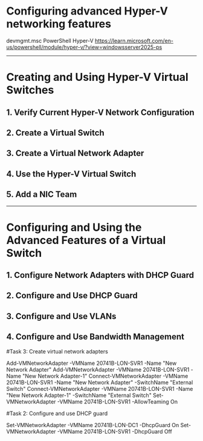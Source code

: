 # Configuring advanced Hyper-V networking features

devmgmt.msc
PowerShell Hyper-V https://learn.microsoft.com/en-us/powershell/module/hyper-v/?view=windowsserver2025-ps

---

# Creating and Using Hyper-V Virtual Switches

## 1. Verify Current Hyper-V Network Configuration

## 2. Create a Virtual Switch

## 3. Create a Virtual Network Adapter

## 4. Use the Hyper-V Virtual Switch

## 5. Add a NIC Team

---

# Configuring and Using the Advanced Features of a Virtual Switch

## 1. Configure Network Adapters with DHCP Guard

## 2. Configure and Use DHCP Guard

## 3. Configure and Use VLANs

## 4. Configure and Use Bandwidth Management


#Task 3: Create virtual network adapters

Add-VMNetworkAdapter -VMName 20741B-LON-SVR1 -Name "New Network Adapter"
Add-VMNetworkAdapter -VMName 20741B-LON-SVR1 -Name "New Network Adapter-1"
Connect-VMNetworkAdapter -VMName 20741B-LON-SVR1 -Name "New Network Adapter" -SwitchName "External Switch"
Connect-VMNetworkAdapter -VMName 20741B-LON-SVR1 -Name "New Network Adapter-1" -SwitchName "External Switch"
Set-VMNetworkAdapter -VMName 20741B-LON-SVR1 -AllowTeaming On


#Task 2: Configure and use DHCP guard

Set-VMNetworkAdapter -VMName 20741B-LON-DC1 -DhcpGuard On
Set-VMNetworkAdapter -VMName 20741B-LON-SVR1 -DhcpGuard Off


